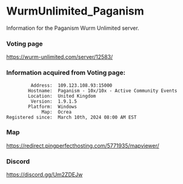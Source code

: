 # WurmUnlimited_Paganism
Information for the Paganism Wurm Unlimited server.

### Voting page
https://wurm-unlimited.com/server/12583/

### Information acquired from Voting page:
```
         Address:  109.123.108.93:15000
        Hostname:  Paganism - 10x/10x - Active Community Events
        Location:  United Kingdom
         Version:  1.9.1.5
        Platform:  Windows
             Map:  Ocrea
Registered since:  March 10th, 2024 08:00 AM EST
```

### Map
https://redirect.pingperfecthosting.com/5771935/mapviewer/


### Discord
https://discord.gg/Um2ZDEJw
